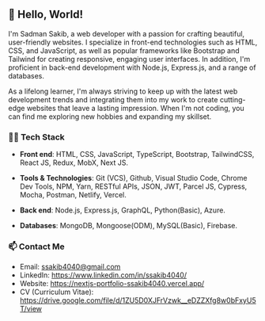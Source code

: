 ## 👋 Hello, World! 

I'm Sadman Sakib, a web developer with a passion for crafting beautiful, user-friendly websites. I specialize in front-end technologies such as HTML, CSS, and JavaScript, as well as popular frameworks like Bootstrap and Tailwind for creating responsive, engaging user interfaces. In addition, I'm proficient in back-end development with Node.js, Express.js, and a range of databases.

As a lifelong learner, I'm always striving to keep up with the latest web development trends and integrating them into my work to create cutting-edge websites that leave a lasting impression. When I'm not coding, you can find me exploring new hobbies and expanding my skillset.

### 👨‍💻 Tech Stack

- **Front end**: HTML, CSS, JavaScript, TypeScript, Bootstrap, TailwindCSS, React JS, Redux, MobX, Next JS.
- **Tools & Technologies**: Git (VCS), Github, Visual Studio Code, Chrome Dev Tools, NPM, Yarn, RESTful APIs, JSON, JWT, Parcel JS, Cypress, Mocha, Postman, Netlify, Vercel.
- **Back end**: Node.js, Express.js, GraphQL, Python(Basic), Azure.

- **Databases**: MongoDB, Mongoose(ODM), MySQL(Basic), Firebase.


### 📫 Contact Me

- Email: ssakib4040@gmail.com
- LinkedIn: https://www.linkedin.com/in/ssakib4040/
- Website: https://nextjs-portfolio-ssakib4040.vercel.app/
- CV (Curriculum Vitae): https://drive.google.com/file/d/1ZU5D0XJFrVzwk__eDZZXfg8w0bFxyU5T/view
